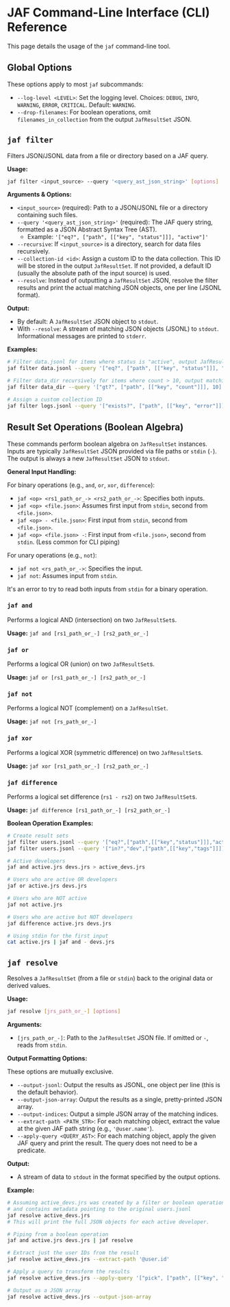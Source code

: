 # JAF Command-Line Interface (CLI) Reference

This page details the usage of the `jaf` command-line tool.

## Global Options

These options apply to most `jaf` subcommands:

-   `--log-level <LEVEL>`: Set the logging level. Choices: `DEBUG`, `INFO`, `WARNING`, `ERROR`, `CRITICAL`. Default: `WARNING`.
-   `--drop-filenames`: For boolean operations, omit `filenames_in_collection` from the output `JafResultSet` JSON.

## `jaf filter`

Filters JSON/JSONL data from a file or directory based on a JAF query.

**Usage:**

```bash
jaf filter <input_source> --query '<query_ast_json_string>' [options]
```

**Arguments & Options:**

-   `<input_source>` (required): Path to a JSON/JSONL file or a directory containing such files.
-   `--query '<query_ast_json_string>'` (required): The JAF query string, formatted as a JSON Abstract Syntax Tree (AST).
    -   Example: `'["eq?", ["path", [["key", "status"]]], "active"]'`
-   `--recursive`: If `<input_source>` is a directory, search for data files recursively.
-   `--collection-id <id>`: Assign a custom ID to the data collection. This ID will be stored in the output `JafResultSet`. If not provided, a default ID (usually the absolute path of the input source) is used.
-   `--resolve`: Instead of outputting a `JafResultSet` JSON, resolve the filter results and print the actual matching JSON objects, one per line (JSONL format).

**Output:**

-   By default: A `JafResultSet` JSON object to `stdout`.
-   With `--resolve`: A stream of matching JSON objects (JSONL) to `stdout`. Informational messages are printed to `stderr`.

**Examples:**

```bash
# Filter data.jsonl for items where status is "active", output JafResultSet
jaf filter data.jsonl --query '["eq?", ["path", [["key", "status"]]], "active"]'

# Filter data_dir recursively for items where count > 10, output matching objects
jaf filter data_dir --query '["gt?", ["path", [["key", "count"]]], 10]' --recursive --resolve

# Assign a custom collection ID
jaf filter logs.jsonl --query '["exists?", ["path", [["key", "error"]]]]' --collection-id "error_logs_v1"
```

## Result Set Operations (Boolean Algebra)

These commands perform boolean algebra on `JafResultSet` instances. Inputs are typically `JafResultSet` JSON provided via file paths or `stdin` (`-`). The output is always a new `JafResultSet` JSON to `stdout`.

**General Input Handling:**

For binary operations (e.g., `and`, `or`, `xor`, `difference`):
-   `jaf <op> <rs1_path_or_-> <rs2_path_or_->`: Specifies both inputs.
-   `jaf <op> <file.json>`: Assumes first input from `stdin`, second from `<file.json>`.
-   `jaf <op> - <file.json>`: First input from `stdin`, second from `<file.json>`.
-   `jaf <op> <file.json> -`: First input from `<file.json>`, second from `stdin`. (Less common for CLI piping)

For unary operations (e.g., `not`):
-   `jaf not <rs_path_or_->`: Specifies the input.
-   `jaf not`: Assumes input from `stdin`.

It's an error to try to read both inputs from `stdin` for a binary operation.

### `jaf and`

Performs a logical AND (intersection) on two `JafResultSet`s.

**Usage:** `jaf and [rs1_path_or_-] [rs2_path_or_-]`

### `jaf or`

Performs a logical OR (union) on two `JafResultSet`s.

**Usage:** `jaf or [rs1_path_or_-] [rs2_path_or_-]`

### `jaf not`

Performs a logical NOT (complement) on a `JafResultSet`.

**Usage:** `jaf not [rs_path_or_-]`

### `jaf xor`

Performs a logical XOR (symmetric difference) on two `JafResultSet`s.

**Usage:** `jaf xor [rs1_path_or_-] [rs2_path_or_-]`

### `jaf difference`

Performs a logical set difference (`rs1 - rs2`) on two `JafResultSet`s.

**Usage:** `jaf difference [rs1_path_or_-] [rs2_path_or_-]`

**Boolean Operation Examples:**

```bash
# Create result sets
jaf filter users.jsonl --query '["eq?",["path",[["key","status"]]],"active"]' > active.jrs
jaf filter users.jsonl --query '["in?","dev",["path",[["key","tags"]]]]' > devs.jrs

# Active developers
jaf and active.jrs devs.jrs > active_devs.jrs

# Users who are active OR developers
jaf or active.jrs devs.jrs

# Users who are NOT active
jaf not active.jrs

# Users who are active but NOT developers
jaf difference active.jrs devs.jrs

# Using stdin for the first input
cat active.jrs | jaf and - devs.jrs
```

## `jaf resolve`

Resolves a `JafResultSet` (from a file or `stdin`) back to the original data or derived values.

**Usage:**
```bash
jaf resolve [jrs_path_or_-] [options]
```

**Arguments:**

-   `[jrs_path_or_-]`: Path to the `JafResultSet` JSON file. If omitted or `-`, reads from `stdin`.

**Output Formatting Options:**

These options are mutually exclusive.

-   `--output-jsonl`: Output the results as JSONL, one object per line (this is the default behavior).
-   `--output-json-array`: Output the results as a single, pretty-printed JSON array.
-   `--output-indices`: Output a simple JSON array of the matching indices.
-   `--extract-path <PATH_STR>`: For each matching object, extract the value at the given JAF path string (e.g., `'@user.name'`).
-   `--apply-query <QUERY_AST>`: For each matching object, apply the given JAF query and print the result. The query does not need to be a predicate.

**Output:**

-   A stream of data to `stdout` in the format specified by the output options.

**Example:**

```bash
# Assuming active_devs.jrs was created by a filter or boolean operation
# and contains metadata pointing to the original users.jsonl
jaf resolve active_devs.jrs
# This will print the full JSON objects for each active developer.

# Piping from a boolean operation
jaf and active.jrs devs.jrs | jaf resolve

# Extract just the user IDs from the result
jaf resolve active_devs.jrs --extract-path '@user.id'

# Apply a query to transform the results
jaf resolve active_devs.jrs --apply-query '["pick", ["path", [["key", "name"], ["key", "email"]]]]'

# Output as a JSON array
jaf resolve active_devs.jrs --output-json-array
```

